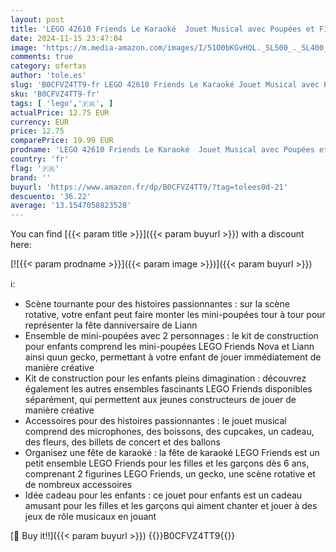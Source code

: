```yaml
---
layout: post
title: 'LEGO 42610 Friends Le Karaoké  Jouet Musical avec Poupées et Figurines Liann et Nova et un Gecko'
date: 2024-11-15 23:47:04
image: 'https://m.media-amazon.com/images/I/51O0bKGvHQL._SL500_._SL400_.jpg'
comments: true
category: ofertas
author: 'tole.es'
slug: 'B0CFVZ4TT9-fr LEGO 42610 Friends Le Karaoké Jouet Musical avec Poupées...'
sku: 'B0CFVZ4TT9-fr'
tags: [ 'lego','🇫🇷', ]
actualPrice: 12.75 EUR
currency: EUR
price: 12.75
comparePrice: 19.99 EUR
prodname: 'LEGO 42610 Friends Le Karaoké  Jouet Musical avec Poupées et Figurines Liann et Nova et un Gecko'
country: 'fr'
flag: '🇫🇷'
brand: ''
buyurl: 'https://www.amazon.fr/dp/B0CFVZ4TT9/?tag=tolees0d-21'
descuento: '36.22'
average: '13.1547058823528'
---
```


You can find [{{< param title >}}]({{< param buyurl >}}) with a discount here:

[![{{< param prodname >}}]({{< param image >}})]({{< param buyurl >}})

ℹ️:

- Scène tournante pour des histoires passionnantes : sur la scène rotative, votre enfant peut faire monter les mini-poupées tour à tour pour représenter la fête danniversaire de Liann
- Ensemble de mini-poupées avec 2 personnages : le kit de construction pour enfants comprend les mini-poupées LEGO Friends Nova et Liann ainsi quun gecko, permettant à votre enfant de jouer immédiatement de manière créative
- Kit de construction pour les enfants pleins dimagination : découvrez également les autres ensembles fascinants LEGO Friends disponibles séparément, qui permettent aux jeunes constructeurs de jouer de manière créative
- Accessoires pour des histoires passionnantes : le jouet musical comprend des microphones, des boissons, des cupcakes, un cadeau, des fleurs, des billets de concert et des ballons
- Organisez une fête de karaoké : la fête de karaoké LEGO Friends est un petit ensemble LEGO Friends pour les filles et les garçons dès 6 ans, comprenant 2 figurines LEGO Friends, un gecko, une scène rotative et de nombreux accessoires
- Idée cadeau pour les enfants : ce jouet pour enfants est un cadeau amusant pour les filles et les garçons qui aiment chanter et jouer à des jeux de rôle musicaux en jouant

[🛒 Buy it!!]({{< param buyurl >}})
{{<world>}}B0CFVZ4TT9{{</world>}}
